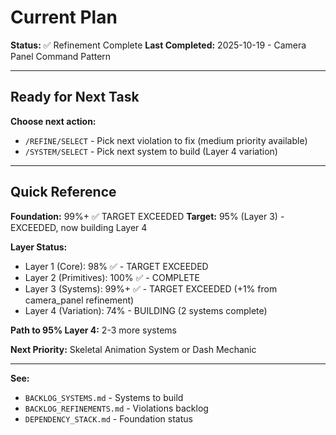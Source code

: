 # Current Plan

**Status:** ✅ Refinement Complete
**Last Completed:** 2025-10-19 - Camera Panel Command Pattern

---

## Ready for Next Task

**Choose next action:**
- `/REFINE/SELECT` - Pick next violation to fix (medium priority available)
- `/SYSTEM/SELECT` - Pick next system to build (Layer 4 variation)

---

## Quick Reference

**Foundation:** 99%+ ✅ TARGET EXCEEDED
**Target:** 95% (Layer 3) - EXCEEDED, now building Layer 4

**Layer Status:**
- Layer 1 (Core): 98% ✅ - TARGET EXCEEDED
- Layer 2 (Primitives): 100% ✅ - COMPLETE
- Layer 3 (Systems): 99%+ ✅ - TARGET EXCEEDED (+1% from camera_panel refinement)
- Layer 4 (Variation): 74% - BUILDING (2 systems complete)

**Path to 95% Layer 4:** 2-3 more systems

**Next Priority:** Skeletal Animation System or Dash Mechanic

---

**See:**
- `BACKLOG_SYSTEMS.md` - Systems to build
- `BACKLOG_REFINEMENTS.md` - Violations backlog
- `DEPENDENCY_STACK.md` - Foundation status

